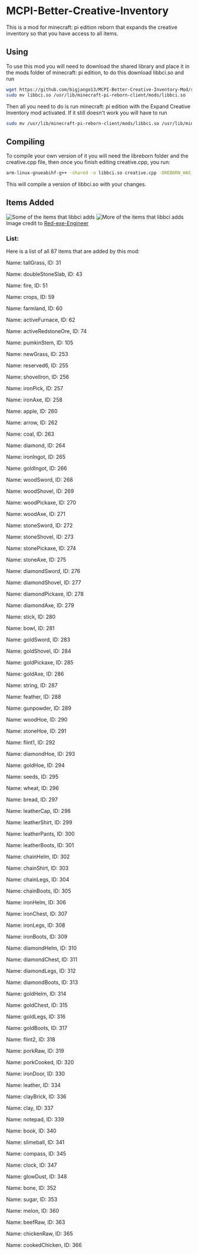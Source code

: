 # MCPI-Better-Creative-Inventory
This is a mod for minecraft: pi edition reborn that expands the creative inventory so that you have access to all items.
## Using
To use this mod you will need to download the shared library and place it in the mods folder of minecraft: pi edition, to do this download libbci.so and run 
```bash
wget https://github.com/bigjango13/MCPI-Better-Creative-Inventory-Mod/releases/download/v1.0.0/libbci.so
sudo mv libbci.so /usr/lib/minecraft-pi-reborn-client/mods/libbci.so 
``` 
Then all you need to do is run minecraft: pi edition with the Expand Creative Inventory mod activated.
If it still doesn't work you will have to run 
```bash
sudo mv /usr/lib/minecraft-pi-reborn-client/mods/libbci.so /usr/lib/minecraft-pi-reborn-client/mods/creative.so
```
## Compiling
To compile your own version of it you will need the libreborn folder and the creative.cpp file, then once you finish editing creative.cpp, you run:
```bash
arm-linux-gnueabihf-g++ -shared -o libbci.so creative.cpp -DREBORN_HAS_COMPILED_CODE
``` 
This will compile a version of libbci.so with your changes.
## Items Added
![Some of the items that libbci adds](https://camo.githubusercontent.com/fb511e85018e2ecb51013423a0ef12ab5a9a602b6915f166a1a994b75c6cf1c7/68747470733a2f2f63646e2e646973636f72646170702e636f6d2f6174746163686d656e74732f3734333538303739373837323736373036362f3931303332383834323033303238343830302f323032312d31312d31365f31392e34312e31302e706e67)
![More of the items that libbci adds](https://camo.githubusercontent.com/8641e07b67f6c7f3009fb5afca6d8d3a5d06c0020095c92541685ca27e9bfcd7/68747470733a2f2f63646e2e646973636f72646170702e636f6d2f6174746163686d656e74732f3734333538303739373837323736373036362f3931303332383835383933373533363531322f323032312d31312d31365f31392e34312e31352e706e67)
Image credit to [Red-exe-Engineer](https://github.com/Red-exe-Engineer)
### List:
Here is a list of all 87 items that are added by this mod:

Name: tallGrass, ID: 31

Name: doubleStoneSlab, ID: 43

Name: fire, ID: 51

Name: crops, ID: 59

Name: farmland, ID: 60

Name: activeFurnace, ID: 62

Name: activeRedstoneOre, ID: 74

Name: pumkinStem, ID: 105

Name: newGrass, ID: 253

Name: reserved6, ID: 255

Name: shovelIron, ID: 256

Name: ironPick, ID: 257

Name: ironAxe, ID: 258

Name: apple, ID: 260

Name: arrow, ID: 262

Name: coal, ID: 263

Name: diamond, ID: 264

Name: ironIngot, ID: 265

Name: goldIngot, ID: 266

Name: woodSword, ID: 268

Name: woodShovel, ID: 269

Name: woodPickaxe, ID: 270

Name: woodAxe, ID: 271

Name: stoneSword, ID: 272

Name: stoneShovel, ID: 273

Name: stonePickaxe, ID: 274

Name: stoneAxe, ID: 275

Name: diamondSword, ID: 276

Name: diamondShovel, ID: 277

Name: diamondPickaxe, ID: 278

Name: diamondAxe, ID: 279

Name: stick, ID: 280

Name: bowl, ID: 281

Name: goldSword, ID: 283

Name: goldShovel, ID: 284

Name: goldPickaxe, ID: 285

Name: goldAxe, ID: 286

Name: string, ID: 287

Name: feather, ID: 288

Name: gunpowder, ID: 289

Name: woodHoe, ID: 290

Name: stoneHoe, ID: 291

Name: flint1, ID: 292

Name: diamondHoe, ID: 293

Name: goldHoe, ID: 294

Name: seeds, ID: 295

Name: wheat, ID: 296

Name: bread, ID: 297

Name: leatherCap, ID: 298

Name: leatherShirt, ID: 299

Name: leatherPants, ID: 300

Name: leatherBoots, ID: 301

Name: chainHelm, ID: 302

Name: chainShirt, ID: 303

Name: chainLegs, ID: 304

Name: chainBoots, ID: 305

Name: ironHelm, ID: 306

Name: ironChest, ID: 307

Name: ironLegs, ID: 308

Name: ironBoots, ID: 309

Name: diamondHelm, ID: 310

Name: diamondChest, ID: 311

Name: diamondLegs, ID: 312

Name: diamondBoots, ID: 313

Name: goldHelm, ID: 314

Name: goldChest, ID: 315

Name: goldLegs, ID: 316

Name: goldBoots, ID: 317

Name: flint2, ID: 318

Name: porkRaw, ID: 319

Name: porkCooked, ID: 320

Name: ironDoor, ID: 330

Name: leather, ID: 334

Name: clayBrick, ID: 336

Name: clay, ID: 337

Name: notepad, ID: 339

Name: book, ID: 340

Name: slimeball, ID: 341

Name: compass, ID: 345

Name: clock, ID: 347

Name: glowDust, ID: 348

Name: bone, ID: 352

Name: sugar, ID: 353

Name: melon, ID: 360

Name: beefRaw, ID: 363

Name: chickenRaw, ID: 365

Name: cookedChicken, ID: 366
